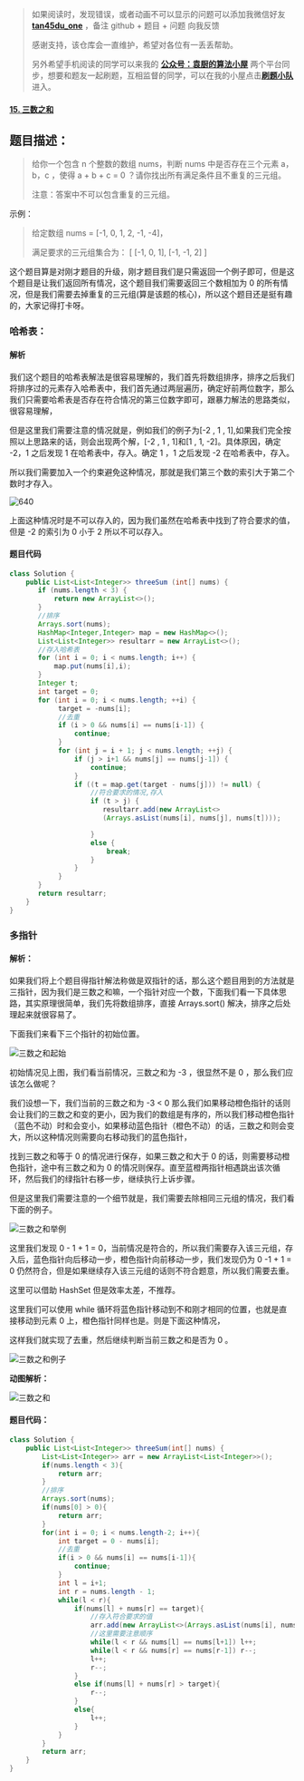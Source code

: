 > 如果阅读时，发现错误，或者动画不可以显示的问题可以添加我微信好友 **[tan45du_one](https://raw.githubusercontent.com/tan45du/tan45du.github.io/master/个人微信.15egrcgqd94w.jpg)** ，备注 github + 题目 + 问题 向我反馈
>
> 感谢支持，该仓库会一直维护，希望对各位有一丢丢帮助。
>
> 另外希望手机阅读的同学可以来我的 <u>[**公众号：袁厨的算法小屋**](https://raw.githubusercontent.com/tan45du/test/master/微信图片_20210320152235.2pthdebvh1c0.png)</u> 两个平台同步，想要和题友一起刷题，互相监督的同学，可以在我的小屋点击<u>[**刷题小队**](https://raw.githubusercontent.com/tan45du/test/master/微信图片_20210320152235.2pthdebvh1c0.png)</u>进入。

#### [15. 三数之和](https://leetcode-cn.com/problems/3sum/)

## 题目描述：

> 给你一个包含 n 个整数的数组 nums，判断 nums 中是否存在三个元素 a，b，c ，使得 a + b + c = 0 ？请你找出所有满足条件且不重复的三元组。
>
> 注意：答案中不可以包含重复的三元组。

示例：

> 给定数组 nums = [-1, 0, 1, 2, -1, -4]，
>
> 满足要求的三元组集合为：
> [
> [-1, 0, 1],
> [-1, -1, 2]
> ]

这个题目算是对刚才题目的升级，刚才题目我们是只需返回一个例子即可，但是这个题目是让我们返回所有情况，这个题目我们需要返回三个数相加为 0 的所有情况，但是我们需要去掉重复的三元组(算是该题的核心)，所以这个题目还是挺有趣的，大家记得打卡呀。

### 哈希表：

#### 解析

我们这个题目的哈希表解法是很容易理解的，我们首先将数组排序，排序之后我们将排序过的元素存入哈希表中，我们首先通过两层遍历，确定好前两位数字，那么我们只需要哈希表是否存在符合情况的第三位数字即可，跟暴力解法的思路类似，很容易理解，

但是这里我们需要注意的情况就是，例如我们的例子为[-2 , 1 , 1],如果我们完全按照以上思路来的话，则会出现两个解，[-2 , 1 , 1]和[1 , 1, -2]。具体原因，确定 -2，1 之后发现 1 在哈希表中，存入。确定 1 ，1 之后发现 -2 在哈希表中，存入。

所以我们需要加入一个约束避免这种情况，那就是我们第三个数的索引大于第二个数时才存入。

![640](https://cdn.jsdelivr.net/gh/tan45du/tan45du.github.io.photo@master/photo/640.9tp5a5guhr0.png)

上面这种情况时是不可以存入的，因为我们虽然在哈希表中找到了符合要求的值，但是 -2 的索引为 0 小于 2 所以不可以存入。

#### 题目代码

```java
class Solution {
    public List<List<Integer>> threeSum (int[] nums) {
       if (nums.length < 3) {
           return new ArrayList<>();
       }
       //排序
       Arrays.sort(nums);
       HashMap<Integer,Integer> map = new HashMap<>();
       List<List<Integer>> resultarr = new ArrayList<>();
       //存入哈希表
       for (int i = 0; i < nums.length; i++) {
           map.put(nums[i],i);
       }
       Integer t;
       int target = 0;
       for (int i = 0; i < nums.length; ++i) {
            target = -nums[i];
            //去重
            if (i > 0 && nums[i] == nums[i-1]) {
                continue;
            }
            for (int j = i + 1; j < nums.length; ++j) {
                if (j > i+1 && nums[j] == nums[j-1]) {
                    continue;
                }
                if ((t = map.get(target - nums[j])) != null) {
                    //符合要求的情况,存入
                    if (t > j) {
                       resultarr.add(new ArrayList<>
                       (Arrays.asList(nums[i], nums[j], nums[t])));

                    }
                    else {
                        break;
                    }
                }
            }
       }
       return resultarr;
    }
}
```

### 多指针

#### 解析：

如果我们将上个题目得指针解法称做是双指针的话，那么这个题目用到的方法就是三指针，因为我们是三数之和嘛，一个指针对应一个数，下面我们看一下具体思路，其实原理很简单，我们先将数组排序，直接 Arrays.sort() 解决，排序之后处理起来就很容易了。

下面我们来看下三个指针的初始位置。

![三数之和起始](https://cdn.jsdelivr.net/gh/tan45du/tan45du.github.io.photo@master/photo/三数之和起始.44vete07oy80.png)

初始情况见上图，我们看当前情况，三数之和为 -3 ，很显然不是 0 ，那么我们应该怎么做呢？

我们设想一下，我们当前的三数之和为 -3 < 0 那么我们如果移动橙色指针的话则会让我们的三数之和变的更小，因为我们的数组是有序的，所以我们移动橙色指针（蓝色不动）时和会变小，如果移动蓝色指针（橙色不动）的话，三数之和则会变大，所以这种情况则需要向右移动我们的蓝色指针，

找到三数之和等于 0 的情况进行保存，如果三数之和大于 0 的话，则需要移动橙色指针，途中有三数之和为 0 的情况则保存。直至蓝橙两指针相遇跳出该次循环，然后我们的绿指针右移一步，继续执行上诉步骤。

但是这里我们需要注意的一个细节就是，我们需要去除相同三元组的情况，我们看下面的例子。

![三数之和举例](https://cdn.jsdelivr.net/gh/tan45du/tan45du.github.io.photo@master/photo/三数之和举例.69b6nvlu4zc0.png)

这里我们发现 0 - 1 + 1 = 0，当前情况是符合的，所以我们需要存入该三元组，存入后，蓝色指针向后移动一步，橙色指针向前移动一步，我们发现仍为 0 -1 + 1 = 0 仍然符合，但是如果继续存入该三元组的话则不符合题意，所以我们需要去重。

这里可以借助 HashSet 但是效率太差，不推荐。

这里我们可以使用 while 循环将蓝色指针移动到不和刚才相同的位置，也就是直接移动到元素 0 上，橙色指针同样也是。则是下面这种情况，

这样我们就实现了去重，然后继续判断当前三数之和是否为 0 。

![三数之和例子](https://cdn.jsdelivr.net/gh/tan45du/tan45du.github.io.photo@master/photo/三数之和例子.6c8xobhrieg0.png)

**动图解析：**

![三数之和](https://cdn.jsdelivr.net/gh/tan45du/tan45du.github.io.photo@master/photo/三数之和.5akhtx5y0g00.gif)

#### 题目代码：

```java
class Solution {
    public List<List<Integer>> threeSum(int[] nums) {
        List<List<Integer>> arr = new ArrayList<List<Integer>>();
        if(nums.length < 3){
            return arr;
        }
        //排序
        Arrays.sort(nums);
        if(nums[0] > 0){
            return arr;
        }
        for(int i = 0; i < nums.length-2; i++){
            int target = 0 - nums[i];
            //去重
            if(i > 0 && nums[i] == nums[i-1]){
                continue;
            }
            int l = i+1;
            int r = nums.length - 1;
            while(l < r){
                if(nums[l] + nums[r] == target){
                    //存入符合要求的值
                    arr.add(new ArrayList<>(Arrays.asList(nums[i], nums[l], nums[r])));
                    //这里需要注意顺序
                    while(l < r && nums[l] == nums[l+1]) l++;
                    while(l < r && nums[r] == nums[r-1]) r--;
                    l++;
                    r--;
                }
                else if(nums[l] + nums[r] > target){
                    r--;
                }
                else{
                    l++;
                }
            }
        }
        return arr;
    }
}
```
